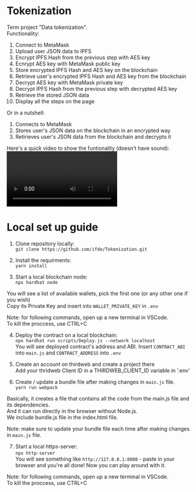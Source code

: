 # Tokenization
Term project "Data tokenization".  
Functionality: 
1. Connect to MetaMask  
2. Upload user JSON data to IPFS  
3. Encrypt IPFS Hash from the previous step with AES key  
4. Ecnrypt AES key with MetaMask public key  
5. Store encrypted IPFS Hash and AES key on the blockchain  
6. Retrieve user's encrypted IPFS Hash and AES key from the blockchain  
7. Decrypt AES key with MetaMask private key  
8. Decrypt IPFS Hash from the previous step with decrypted AES key  
9. Retrieve the stored JSON data  
10. Display all the steps on the page  

Or in a nutshell:  
1. Connects to MetaMask  
2. Stores user's JSON data on the blockchain in an encrypted way  
3. Retirieves user's JSON data from the blockchain and decrypts it  

Here's a quick video to show the funtionality (doesn't have sound):  
<video controls src="Functionality.mp4" title="Title"></video>

# Local set up guide 

1. Clone repository locally:  
`git clone https://github.com/ifde/Tokenization.git`  

2. Install the requirments:  
`yarn install`  

3. Start a local blockchain node:  
`npx hardhat node`  

You will see a list of available wallets, pick the first one (or any other one if you wish)  
Copy its Private Key and insert into `WALLET_PRIVATE_KEY` in `.env`  

Note: for following commands, open up a new terminal in VSCode.  
To kill the proccess, use CTRL+C  

4. Deploy the contract on a local blockchain:  
`npx hardhat run scripts/Deploy.js --network localhost`  
You will see deployed contract's address and ABI. 
Insert `CONTRACT_ABI` into `main.js` and `CONTRACT_ADDRESS` into `.env`  

5. Create an account on thirdweb and create a project there  
Add your thridweb Client ID in a THIRDWEB_CLIENT_ID variable in '.env'   

6. Create / update a bundle file after making changes in `main.js` file.  
`yarn run webpack`  

Basically, it creates a file that contains all the code from the main.js file and its dependencies.  
And it can run directly in the browser without Node.js.  
We include bundle.js file in the index.html file.  

Note: make sure to update your bundle file each time after making changes in `main.js` file.  

7. Start a local https-server:  
`npx http-server`  
You will see something like `http://127.0.0.1:8080` - paste in your browser and you're all done! 
Now you can play around with it.  

Note: for following commands, open up a new terminal in VSCode.  
To kill the proccess, use CTRL+C  



